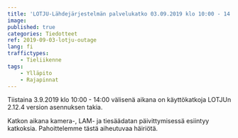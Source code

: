 ```yaml
---
title: 'LOTJU-Lähdejärjestelmän palvelukatko 03.09.2019 klo 10:00 - 14:00'
image:
published: true
categories: Tiedotteet
ref: 2019-09-03-lotju-outage
lang: fi
traffictypes:
    - Tieliikenne
tags:
    - Ylläpito
    - Rajapinnat
---
```

 
 
Tiistaina 3.9.2019 klo 10:00 - 14:00 välisenä aikana on käyttökatkoja LOTJUn 2.12.4 version asennuksen takia.
 
 
Katkon aikana kamera-, LAM- ja tiesäädatan päivittymisessä esiintyy katkoksia. Pahoittelemme tästä aiheutuvaa häiriötä.
